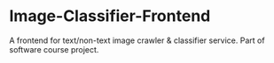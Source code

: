 # Image-Classifier-Frontend
A frontend for text/non-text image crawler &amp; classifier service. Part of software course project. 
